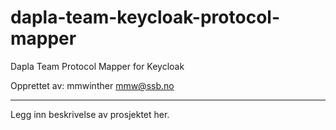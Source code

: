 # dapla-team-keycloak-protocol-mapper

Dapla Team Protocol Mapper for Keycloak

Opprettet av:
mmwinther <mmw@ssb.no>

---

Legg inn beskrivelse av prosjektet her.
